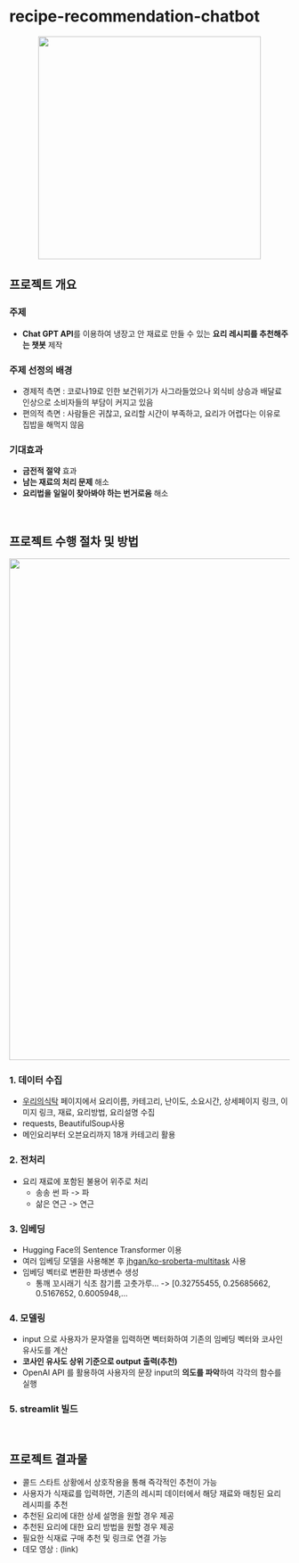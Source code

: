 # recipe-recommendation-chatbot
<p align="center">
  <img src="https://github.com/kseob758/wtable-collection/assets/125840318/980639b5-f09b-41f5-b4c3-b160e69432fb" width="400" height=400>
</p>


## 프로젝트 개요
### 주제
- **Chat GPT API**를 이용하여 냉장고 안 재료로 만들 수 있는 **요리 레시피를 추천해주는 챗봇** 제작
  
### 주제 선정의 배경
- 경제적 측면 : 코로나19로 인한 보건위기가 사그라들었으나 외식비 상승과 배달료 인상으로 소비자들의 부담이 커지고 있음
- 편의적 측면 : 사람들은 귀찮고, 요리할 시간이 부족하고, 요리가 어렵다는 이유로 집밥을 해먹지 않음
  
### 기대효과
- **금전적 절약** 효과
- **남는 재료의 처리 문제** 해소
- **요리법을 일일이 찾아봐야 하는 번거로움** 해소
<br>
  
## 프로젝트 수행 절차 및 방법
<p align="center">
  <img src="https://github.com/kseob758/wtable-collection/assets/125840318/f194c16d-218e-4a74-8135-7973f460a406" width="900">
</p>

### 1. 데이터 수집
  - [우리의식탁](https://wtable.co.kr/recipes) 페이지에서 요리이름, 카테고리, 난이도, 소요시간, 상세페이지 링크, 이미지 링크, 재료, 요리방법, 요리설명 수집
  - requests, BeautifulSoup사용
  - 메인요리부터 오븐요리까지 18개 카테고리 활용

### 2. 전처리
- 요리 재료에 포함된 불용어 위주로 처리
  - 송송 썬 파 -> 파
  - 삶은 연근 -> 연근

### 3. 임베딩
- Hugging Face의 Sentence Transformer 이용
- 여러 임베딩 모델을 사용해본 후 [jhgan/ko-sroberta-multitask](https://huggingface.co/jhgan/ko-sroberta-multitask) 사용
- 임베딩 벡터로 변환한 파생변수 생성
  - 통깨 꼬시래기 식초 참기름 고춧가루... -> [0.32755455, 0.25685662, 0.5167652, 0.6005948,...

### 4. 모델링
- input 으로 사용자가 문자열을 입력하면 벡터화하여 기존의 임베딩 벡터와 코사인 유사도를 계산
- **코사인 유사도 상위 기준으로 output 출력(추천)**
- OpenAI API 를 활용하여 사용자의 문장 input의 **의도를 파악**하여 각각의 함수를 실행

### 5. streamlit 빌드
<br>

## 프로젝트 결과물
- 콜드 스타트 상황에서 상호작용을 통해 즉각적인 추천이 가능
- 사용자가 식재료를 입력하면, 기존의 레시피 데이터에서 해당 재료와 매칭된 요리 레시피를 추천
- 추천된 요리에 대한 상세 설명을 원할 경우 제공
- 추천된 요리에 대한 요리 방법을 원할 경우 제공
- 필요한 식재료 구매 추천 및 링크로 연결 가능
- 데모 영상 :  (link)

